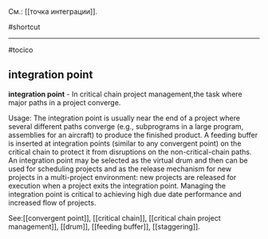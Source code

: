 См.: [[точка интеграции]].

#shortcut




<hr/>

#tocico

## integration point

<b>integration point</b> - In critical chain project management,the task where major paths in a project converge.  


Usage: The integration point is usually near the end of a project where several different paths converge (e.g., subprograms in a large program, assemblies for an aircraft) to produce the finished product.  A feeding buffer is inserted at integration points (similar to any convergent point) on the critical chain to protect it from disruptions on the non-critical-chain paths.  An integration point may be selected as the virtual drum and then can be used for scheduling projects and as the release mechanism for new projects in a multi-project environment: new projects are released for execution when a project exits the integration point.  Managing the integration point is critical to achieving high due date performance and increased flow of projects.




See:[[convergent point]], [[critical chain]], [[critical chain project management]], [[drum]], [[feeding buffer]], [[staggering]].
